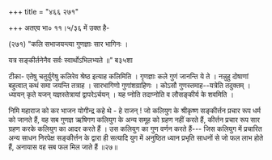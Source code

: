 +++
title = "४६६ २७१"

+++
अतएव भा० ११।५/३६ में उक्त है- 

(२७१) "कलि सभाजयन्त्या गुणज्ञाः सार भागिनः । 

यत्र सङ्कीर्तनेनैव सर्वः स्वार्थोऽभिलभ्यते ॥" ब३५शा 

टीका- एतेषु चतुर्युगेषु कलिरेव श्रेष्ठ इत्याह कलिमिति । गृणज्ञाः कले गुणं जानन्ति ये ते । नन्नुहु दोषाणां बहुत्वात् कथं समा जयन्ति तत्राह । सारभागिणो गुणांशग्राहिणः । कोऽसौ गुणस्तमाह--यत्रेति तदुक्तम् । ध्यायन् कृते यजन् यज्ञस्तेत्रायां द्वापरेऽर्चयन् । यह प्नोति तदाप्नोति व लौसङ्कीर्य के शवमिति । 

निमि महाराज को कर भाजन योगीन्द्र कहे थे - हे राजन् ! जो कलियुग के श्रीकृष्ण सङ्कीर्त्तन प्रचार रूप धर्म को जानते हैं, वह सब गुणज्ञ ऋषिगण कलियुग के अन्य समूह को ग्रहण नहीं करते हैं, कीर्त्तन प्रचार रूप सार ग्रहण करके कलियुग का आदर करते हैं । उस कलियुग का गुण वर्णन करते हैं--- जिस कलियुग में प्रचारित अन्य साधन निरपेक्ष सङ्कीर्त्तन के द्वारा ही सत्यादि युग में अनुष्ठित ध्यान प्रभृति साधनों से जो फल लाभ होते हैं, अनायास वह सब फल मिल जाते हैं ॥२७॥ 
